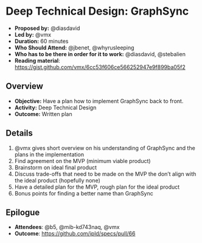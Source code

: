 # Deep Technical Design: GraphSync

- **Proposed by:** @diasdavid
- **Led by:** @vmx
- **Duration:** 60 minutes
- **Who Should Attend:** @jbenet, @whyrusleeping
- **Who has to be there in order for it to work:** @diasdavid, @stebalien
- **Reading material**: https://gist.github.com/vmx/6cc53f606ce566252947e9f899ba05f2

## Overview

- **Objective:** Have a plan how to implement GraphSync back to front.
- **Activity:** Deep Technical Design
- **Outcome:** Written plan

## Details

 1. @vmx gives short overview on his understanding of GraphSync and the plans in the implementation
 2. Find agreement on the MVP (minimum viable product)
 3. Brainstorm on ideal final product
 4. Discuss trade-offs that need to be made on the MVP the don’t align with the ideal product (hopefully none)
 5. Have a detailed plan for the MVP, rough plan for the ideal product
 6. Bonus points for finding a better name than GraphSync

## Epilogue

 - **Attendees**: @b5, @mib-kd743naq, @vmx
 - **Outcome**: https://github.com/ipld/specs/pull/66
